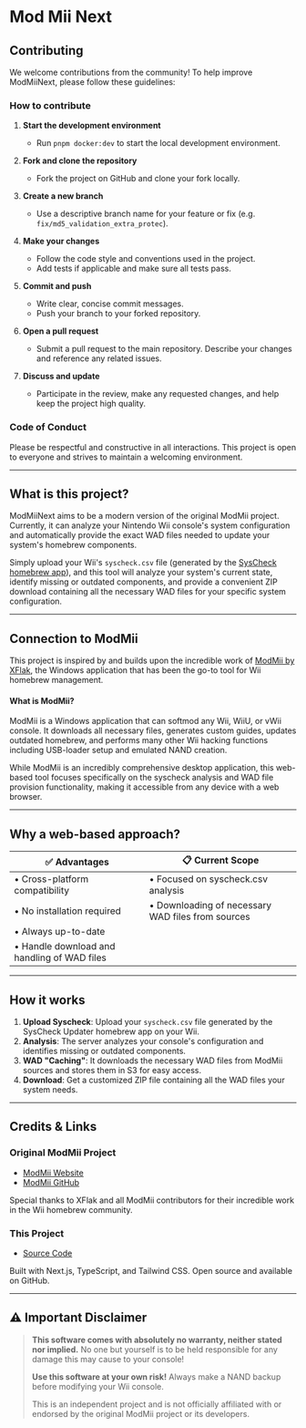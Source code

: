 # Mod Mii Next

## Contributing

We welcome contributions from the community! To help improve ModMiiNext, please follow these guidelines:

### How to contribute

1. **Start the development environment**

   - Run `pnpm docker:dev` to start the local development environment.

2. **Fork and clone the repository**

   - Fork the project on GitHub and clone your fork locally.

3. **Create a new branch**

   - Use a descriptive branch name for your feature or fix (e.g. `fix/md5_validation_extra_protec`).

4. **Make your changes**

   - Follow the code style and conventions used in the project.
   - Add tests if applicable and make sure all tests pass.

5. **Commit and push**

   - Write clear, concise commit messages.
   - Push your branch to your forked repository.

6. **Open a pull request**

   - Submit a pull request to the main repository. Describe your changes and reference any related issues.

7. **Discuss and update**
   - Participate in the review, make any requested changes, and help keep the project high quality.

### Code of Conduct

Please be respectful and constructive in all interactions. This project is open to everyone and strives to maintain a welcoming environment.

---

## What is this project?

ModMiiNext aims to be a modern version of the original ModMii project. Currently, it can analyze your Nintendo Wii console's system configuration and automatically provide the exact WAD files needed to update your system's homebrew components.

Simply upload your Wii's `syscheck.csv` file (generated by the [SysCheck homebrew app](https://wii.hacks.guide/syscheck.html)), and this tool will analyze your system's current state, identify missing or outdated components, and provide a convenient ZIP download containing all the necessary WAD files for your specific system configuration.

---

## Connection to ModMii

This project is inspired by and builds upon the incredible work of [ModMii by XFlak](https://modmii.github.io/), the Windows application that has been the go-to tool for Wii homebrew management.

#### What is ModMii?

ModMii is a Windows application that can softmod any Wii, WiiU, or vWii console. It downloads all necessary files, generates custom guides, updates outdated homebrew, and performs many other Wii hacking functions including USB-loader setup and emulated NAND creation.

While ModMii is an incredibly comprehensive desktop application, this web-based tool focuses specifically on the syscheck analysis and WAD file provision functionality, making it accessible from any device with a web browser.

---

## Why a web-based approach?

| ✅ Advantages                               | 📋 Current Scope                                  |
| ------------------------------------------- | ------------------------------------------------- |
| • Cross-platform compatibility              | • Focused on syscheck.csv analysis                |
| • No installation required                  | • Downloading of necessary WAD files from sources |
| • Always up-to-date                         |                                                   |
| • Handle download and handling of WAD files |                                                   |

---

## How it works

1. **Upload Syscheck**: Upload your `syscheck.csv` file generated by the SysCheck Updater homebrew app on your Wii.
2. **Analysis**: The server analyzes your console's configuration and identifies missing or outdated components.
3. **WAD "Caching"**: It downloads the necessary WAD files from ModMii sources and stores them in S3 for easy access.
4. **Download**: Get a customized ZIP file containing all the WAD files your system needs.

---

## Credits & Links

### Original ModMii Project

- [ModMii Website](https://modmii.github.io/)
- [ModMii GitHub](https://github.com/modmii/modmii.github.io)

Special thanks to XFlak and all ModMii contributors for their incredible work in the Wii homebrew community.

### This Project

- [Source Code](https://github.com/jmischler72/mod-mii-next)

Built with Next.js, TypeScript, and Tailwind CSS. Open source and available on GitHub.

---

## ⚠️ Important Disclaimer

> **This software comes with absolutely no warranty, neither stated nor implied.** No one but yourself is to be held responsible for any damage this may cause to your console!
>
> **Use this software at your own risk!** Always make a NAND backup before modifying your Wii console.
>
> This is an independent project and is not officially affiliated with or endorsed by the original ModMii project or its developers.

